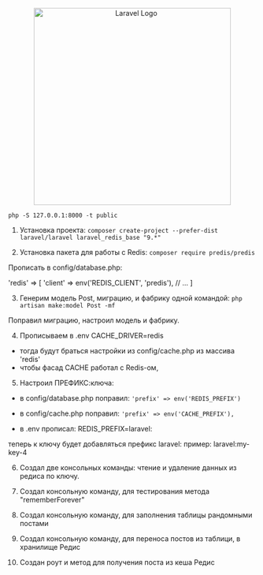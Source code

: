 <p align="center"><a href="https://laravel.com" target="_blank"><img src="https://raw.githubusercontent.com/laravel/art/master/logo-lockup/5%20SVG/2%20CMYK/1%20Full%20Color/laravel-logolockup-cmyk-red.svg" width="400" alt="Laravel Logo"></a></p>

`php -S 127.0.0.1:8000 -t public`

1. Установка проекта: `composer create-project --prefer-dist laravel/laravel laravel_redis_base "9.*"`

2. Установка пакета для работы с Redis: `composer require predis/predis` 

Прописать в config/database.php:

'redis' => [
    'client' => env('REDIS_CLIENT', 'predis'),
    // ...
]

3. Генерим модель Post, миграцию, и фабрику одной командой:
`php artisan make:model Post -mf`

Поправил миграцию, настроил модель и фабрику.

4. Прописываем в .env CACHE_DRIVER=redis
- тогда будут браться настройки из config/cache.php из массива 'redis'
- чтобы фасад CACHE работал с Redis-ом,

5. Настроил ПРЕФИКС:ключа:
- в config/database.php поправил:
`'prefix' => env('REDIS_PREFIX')`

- в config/cache.php поправил:
`'prefix' => env('CACHE_PREFIX'),`

- в .env прописал:
REDIS_PREFIX=laravel:

теперь к ключу будет добавляться префикс laravel:
пример: laravel:my-key-4

6. Создал две консольных команды: чтение и удаление данных из редиса по ключу.

7. Создал консольную команду, для тестирования метода "rememberForever"

8. Создал консольную команду, для заполнения таблицы рандомными постами

9. Создал консольную команду, для переноса постов из таблици, в хранилище Редис

10. Создан роут и метод для получения поста из кеша Редис

